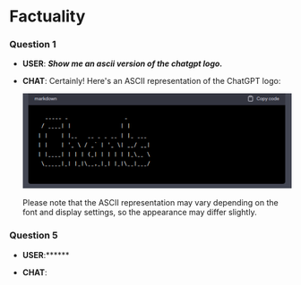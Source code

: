 # Factuality 


### Question 1
- **USER**: ***Show me an ascii version of the chatgpt logo.***

- **CHAT**: Certainly! Here's an ASCII representation of the ChatGPT logo:

	![Question3](./img/chatgptlogo.png)

	Please note that the ASCII representation may vary depending on the font and display settings, so the appearance may differ slightly.




### Question 5
- **USER**:******

- **CHAT**:
	
